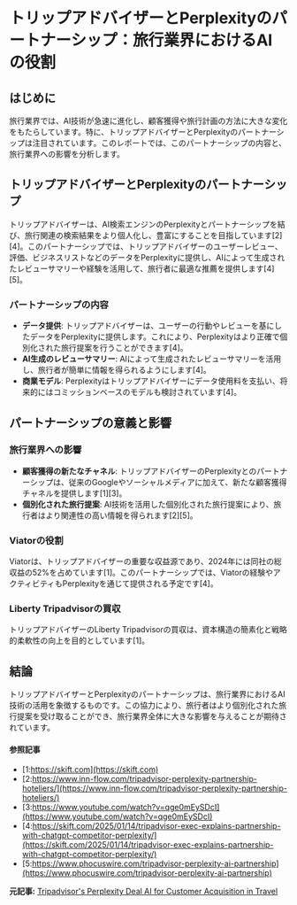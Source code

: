 # トリップアドバイザーとPerplexityのパートナーシップ：旅行業界におけるAIの役割

## はじめに

旅行業界では、AI技術が急速に進化し、顧客獲得や旅行計画の方法に大きな変化をもたらしています。特に、トリップアドバイザーとPerplexityのパートナーシップは注目されています。このレポートでは、このパートナーシップの内容と、旅行業界への影響を分析します。

## トリップアドバイザーとPerplexityのパートナーシップ

トリップアドバイザーは、AI検索エンジンのPerplexityとパートナーシップを結び、旅行関連の検索結果をより個人化し、豊富にすることを目指しています[2][4]。このパートナーシップでは、トリップアドバイザーのユーザーレビュー、評価、ビジネスリストなどのデータをPerplexityに提供し、AIによって生成されたレビューサマリーや経験を活用して、旅行者に最適な推薦を提供します[4][5]。

### パートナーシップの内容

- **データ提供**: トリップアドバイザーは、ユーザーの行動やレビューを基にしたデータをPerplexityに提供します。これにより、Perplexityはより正確で個別化された旅行提案を行うことができます[4]。
- **AI生成のレビューサマリー**: AIによって生成されたレビューサマリーを活用し、旅行者が簡単に情報を得られるようにします[4]。
- **商業モデル**: Perplexityはトリップアドバイザーにデータ使用料を支払い、将来的にはコミッションベースのモデルも検討されています[4]。

## パートナーシップの意義と影響

### 旅行業界への影響

- **顧客獲得の新たなチャネル**: トリップアドバイザーのPerplexityとのパートナーシップは、従来のGoogleやソーシャルメディアに加えて、新たな顧客獲得チャネルを提供します[1][3]。
- **個別化された旅行提案**: AI技術を活用した個別化された旅行提案により、旅行者はより関連性の高い情報を得られます[2][5]。

### Viatorの役割

Viatorは、トリップアドバイザーの重要な収益源であり、2024年には同社の総収益の52%を占めています[1]。このパートナーシップでは、Viatorの経験やアクティビティもPerplexityを通じて提供される予定です[4]。

### Liberty Tripadvisorの買収

トリップアドバイザーのLiberty Tripadvisorの買収は、資本構造の簡素化と戦略的柔軟性の向上を目的としています[1]。

## 結論

トリップアドバイザーとPerplexityのパートナーシップは、旅行業界におけるAI技術の活用を象徴するものです。この協力により、旅行者はより個別化された旅行提案を受け取ることができ、旅行業界全体に大きな影響を与えることが期待されています。

#### 参照記事
- [1:https://skift.com](https://skift.com)
- [2:https://www.inn-flow.com/tripadvisor-perplexity-partnership-hoteliers/](https://www.inn-flow.com/tripadvisor-perplexity-partnership-hoteliers/)
- [3:https://www.youtube.com/watch?v=qge0mEySDcI](https://www.youtube.com/watch?v=qge0mEySDcI)
- [4:https://skift.com/2025/01/14/tripadvisor-exec-explains-partnership-with-chatgpt-competitor-perplexity/](https://skift.com/2025/01/14/tripadvisor-exec-explains-partnership-with-chatgpt-competitor-perplexity/)
- [5:https://www.phocuswire.com/tripadvisor-perplexity-ai-partnership](https://www.phocuswire.com/tripadvisor-perplexity-ai-partnership)


**元記事:** [Tripadvisor's Perplexity Deal AI for Customer Acquisition in Travel](https://skift.com/2025/02/20/tripadvisors-perplexity-deal-ai-for-customer-acquisition-is-now-a-thing-in-travel/)